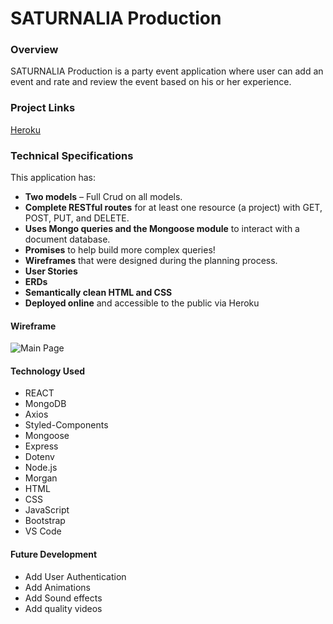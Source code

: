 # SATURNALIA Production

### Overview
SATURNALIA Production is a party event application where user can add an event and rate and review the event based on his or her experience. 

### Project Links

[Heroku](https://saturnalia-production.herokuapp.com/)


### Technical Specifications

This application has:

* **Two models** – Full Crud on all models.
* **Complete RESTful routes** for at least one resource (a project) with GET, POST, PUT, and DELETE.
* **Uses Mongo queries and the Mongoose module** to interact with a document database.
* **Promises** to help build more complex queries!
* **Wireframes** that were designed during the planning process.
* **User Stories**
* **ERDs**
* **Semantically clean HTML and CSS**
* **Deployed online** and accessible to the public via Heroku


#### Wireframe
![Main Page](https://scontent.fatl1-1.fna.fbcdn.net/v/t1.0-9/71756394_10156866786549624_3845643180590497792_o.jpg?_nc_cat=110&_nc_oc=AQneDiNzv5TNJKGLYBkF-84lFexIc0vEG80iZEEg9I69RLrUu9TVRtNQzy2T9nDjaUue7arZLPuY4Su5d9JvtuNU&_nc_ht=scontent.fatl1-1.fna&oh=c148b2933d611a4962ca78187be5d1de&oe=5E3714FE)



#### Technology Used
- REACT
- MongoDB
- Axios
- Styled-Components
- Mongoose
- Express
- Dotenv
- Node.js
- Morgan
- HTML
- CSS
- JavaScript
- Bootstrap
- VS Code

#### Future Development
- Add User Authentication
- Add Animations
- Add Sound effects
- Add quality videos

